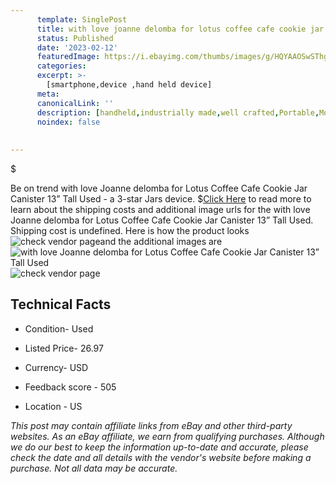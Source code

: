 ```yaml
---
      template: SinglePost
      title: with love joanne delomba for lotus coffee cafe cookie jar canister 13 tall used
      status: Published
      date: '2023-02-12'
      featuredImage: https://i.ebayimg.com/thumbs/images/g/HQYAAOSwSThg0~pp/s-l225.jpg
      categories: 
      excerpt: >-
        [smartphone,device ,hand held device]
      meta:
      canonicalLink: ''
      description: [handheld,industrially made,well crafted,Portable,Mobile,Compact,Convenient,Lightweight,Maneuverable,Man-portable,Miniature,Carriable,Hand-held,Light,Holdable,Transportable,Mobile device,Pocket-sized,On-the-go,Wireless,Cordless,Compact size,Convenient size, smartphone,device ,hand held device]
      noindex: false
      
        
---
```

$

Be on trend with love Joanne delomba for Lotus Coffee Cafe Cookie Jar Canister 13” Tall Used - a 3-star Jars device.
$[Click Here](https://www.ebay.com/itm/314147671913?hash=item4924a90f69%3Ag%3AHQYAAOSwSThg0%7Epp&mkevt=1&mkcid=1&mkrid=711-53200-19255-0&campid=%253CePNCampaignId%253E&customid=%253CreferenceId%253E&toolid=10049) to read more to learn about the shipping costs and additional image urls for the with love Joanne delomba for Lotus Coffee Cafe Cookie Jar Canister 13” Tall Used. Shipping cost is undefined. Here is how the product looks ![check vendor page](https://i.ebayimg.com/thumbs/images/g/HQYAAOSwSThg0~pp/s-l225.jpg)and the additional images are![with love Joanne delomba for Lotus Coffee Cafe Cookie Jar Canister 13” Tall Used](https://i.ebayimg.com/images/g/HQYAAOSwSThg0~pp/s-l1600.jpg)![check vendor page](https://origin-galleryplus.ebayimg.com/ws/web/314147671913_2_0_1/225x225.jpg,https://origin-galleryplus.ebayimg.com/ws/web/314147671913_3_0_1/225x225.jpg,https://origin-galleryplus.ebayimg.com/ws/web/314147671913_4_0_1/225x225.jpg,https://origin-galleryplus.ebayimg.com/ws/web/314147671913_5_0_1/225x225.jpg,https://origin-galleryplus.ebayimg.com/ws/web/314147671913_6_0_1/225x225.jpg,https://origin-galleryplus.ebayimg.com/ws/web/314147671913_7_0_1/225x225.jpg,https://origin-galleryplus.ebayimg.com/ws/web/314147671913_8_0_1/225x225.jpg,https://origin-galleryplus.ebayimg.com/ws/web/314147671913_9_0_1/225x225.jpg,https://origin-galleryplus.ebayimg.com/ws/web/314147671913_10_0_1/225x225.jpg,https://origin-galleryplus.ebayimg.com/ws/web/314147671913_11_0_1/225x225.jpg,https://origin-galleryplus.ebayimg.com/ws/web/314147671913_12_0_1/225x225.jpg)



 ## Technical Facts 



     
      

 - Condition- Used 


      

 - Listed Price- 26.97 


      

 - Currency- USD 


      

 - Feedback score - 505 


      

 - Location - US 


      
      

 *_This post may contain affiliate links from eBay and other third-party websites. As an eBay affiliate, we earn from qualifying purchases. Although we do our best to keep the information up-to-date and accurate, please check the date and all details with the vendor's website before making a purchase. Not all data may be accurate._*






